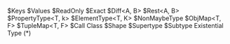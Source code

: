 $Keys<T>
$Values<T>
$ReadOnly<T>
$Exact<T>
$Diff<A, B>
$Rest<A, B>
$PropertyType<T, k>
$ElementType<T, K>
$NonMaybeType<T>
$ObjMap<T, F>
$TupleMap<T, F>
$Call<F>
Class<T>
$Shape<T>
$Supertype<T>
$Subtype<T>
Existential Type (*)
